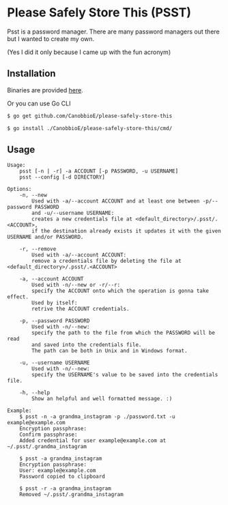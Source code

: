 # Please Safely Store This (PSST)
Psst is a password manager. There are many password managers out there but I wanted to create my own.

(Yes I did it only because I came up with the fun acronym)

## Installation
Binaries are provided [here](https://github.com/CanobbioE/please-safely-store-this/releases).

Or you can use Go CLI
```bash
$ go get github.com/CanobbioE/please-safely-store-this

$ go install ./CanobbioE/please-safely-store-this/cmd/
```

## Usage
```
Usage:
	psst [-n | -r] -a ACCOUNT [-p PASSWORD, -u USERNAME]
	psst --config [-d DIRECTORY]

Options:
	-n, --new
		Used with -a/--account ACCOUNT and at least one between -p/--password PASSWORD
		and -u/--username USERNAME:
		creates a new credentials file at <default_directory>/.psst/.<ACCOUNT>,
		if the destination already exists it updates it with the given USERNAME and/or PASSWORD.

	-r, --remove
		Used with -a/--account ACCOUNT:
		remove a credentials file by deleting the file at <default_directory>/.psst/.<ACCOUNT>

	-a, --account ACCOUNT
		Used with -n/--new or -r/--r:
		specify the ACCOUNT onto which the operation is gonna take effect.
		Used by itself:
		retrive the ACCOUNT credentials.

	-p, --password PASSWORD
		Used with -n/--new:
		specify the path to the file from which the PASSWORD will be read
		and saved into the credentials file.
		The path can be both in Unix and in Windows format.

	-u, --username USERNAME
		Used with -n/--new:
		specify the USERNAME's value to be saved into the credentials file.

	-h, --help
		Show an helpful and well formatted message. :)

Example:
	$ psst -n -a grandma_instagram -p ./password.txt -u example@example.com
	Encryption passphrase:
	Confirm passphrase:
	Added credential for user example@example.com at ~/.psst/.grandma_instagram

	$ psst -a grandma_instagram
	Encryption passphrase:
	User: example@example.com
	Password copied to clipboard

	$ psst -r -a grandma_instagram
	Removed ~/.psst/.grandma_instagram
```